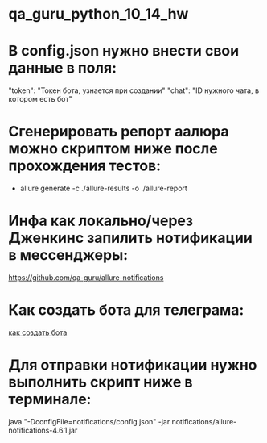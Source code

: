 # qa_guru_python_10_14_hw

# В config.json нужно внести свои данные в поля:
"token": "Токен бота, узнается при создании"
"chat": "ID нужного чата, в котором есть бот"

# Сгенерировать репорт аалюра можно скриптом ниже после прохождения тестов:
- allure generate -c ./allure-results -o ./allure-report

# Инфа как локально/через Дженкинс запилить нотификации в мессенджеры:
https://github.com/qa-guru/allure-notifications

# Как создать бота для телеграма:
[как создать бота](https://github.com/qa-guru/knowledge-base/wiki/11.-%D0%A2%D0%B5%D0%BB%D0%B5%D0%B3%D1%80%D0%B0%D0%BC-%D0%B1%D0%BE%D1%82.-%D0%9E%D1%82%D0%BF%D1%80%D0%B0%D0%B2%D0%BB%D1%8F%D0%B5%D0%BC-%D1%83%D0%B2%D0%B5%D0%B4%D0%BE%D0%BC%D0%BB%D0%B5%D0%BD%D0%B8%D1%8F-%D0%BE-%D1%80%D0%B5%D0%B7%D1%83%D0%BB%D1%8C%D1%82%D0%B0%D1%82%D0%B0%D1%85-%D0%BF%D1%80%D0%BE%D1%85%D0%BE%D0%B6%D0%B4%D0%B5%D0%BD%D0%B8%D1%8F-%D1%82%D0%B5%D1%81%D1%82%D0%BE%D0%B2)

# Для отправки нотификации нужно выполнить скрипт ниже в терминале:
java "-DconfigFile=notifications/config.json" -jar notifications/allure-notifications-4.6.1.jar
